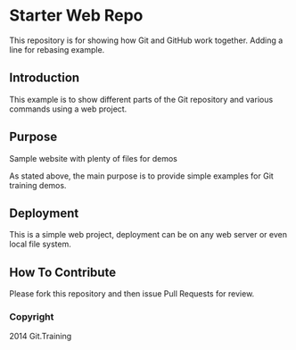 # Starter Web Repo

This repository is for showing how Git and GitHub work together.
Adding a line for rebasing example.

## Introduction

This example is to show different parts of the Git repository and various commands using a web project.

## Purpose

Sample website with plenty of files for demos

As stated above, the main purpose is to provide simple examples for Git training demos.

## Deployment

This is a simple web project, deployment can be on any web server or even local file system.

## How To Contribute

Please fork this repository and then issue Pull Requests for review.

### Copyright

2014 Git.Training 